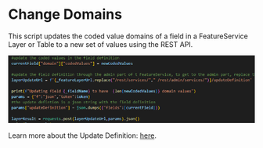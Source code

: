 # Change Domains

This script updates the coded value domains of a field in a FeatureService Layer or Table to a new set of values using the REST API.

![ChangeDomains](../images/ChangeDomains.png)<br/>

Learn more about the Update Definition: [here](https://developers.arcgis.com/rest/services-reference/enterprise/update-definition-feature-layer-.htm).
